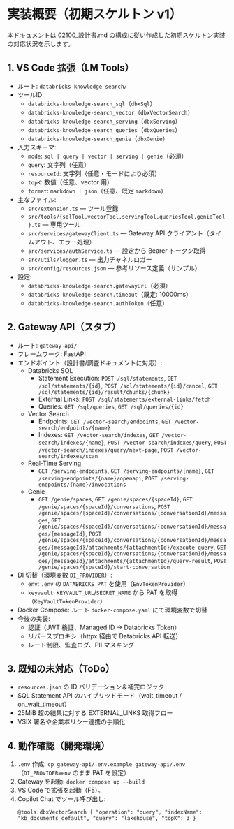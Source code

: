 # 実装概要（初期スケルトン v1）

本ドキュメントは 02100_設計書.md の構成に従い作成した初期スケルトン実装の対応状況を示します。

## 1. VS Code 拡張（LM Tools）
- ルート: `databricks-knowledge-search/`
- ツールID:
  - `databricks-knowledge-search_sql`（`dbxSql`）
  - `databricks-knowledge-search_vector`（`dbxVectorSearch`）
  - `databricks-knowledge-search_serving`（`dbxServing`）
  - `databricks-knowledge-search_queries`（`dbxQueries`）
  - `databricks-knowledge-search_genie`（`dbxGenie`）
- 入力スキーマ:
  - `mode`: `sql | query | vector | serving | genie`（必須）
  - `query`: 文字列（任意）
  - `resourceId`: 文字列（任意・モードにより必須）
  - `topK`: 数値（任意、vector 用）
  - `format`: `markdown | json`（任意、既定 `markdown`）
- 主なファイル:
  - `src/extension.ts` — ツール登録
  - `src/tools/{sqlTool,vectorTool,servingTool,queriesTool,genieTool}.ts` — 専用ツール
  - `src/services/gatewayClient.ts` — Gateway API クライアント（タイムアウト、エラー処理）
  - `src/services/authService.ts` — 設定から Bearer トークン取得
  - `src/utils/logger.ts` — 出力チャネルロガー
  - `src/config/resources.json` — 参考リソース定義（サンプル）
- 設定:
  - `databricks-knowledge-search.gatewayUrl`（必須）
  - `databricks-knowledge-search.timeout`（既定: 10000ms）
  - `databricks-knowledge-search.authToken`（任意）

## 2. Gateway API（スタブ）
- ルート: `gateway-api/`
- フレームワーク: FastAPI
- エンドポイント（設計書/調査ドキュメントに対応）:
  - Databricks SQL
    - Statement Execution: `POST /sql/statements`, `GET /sql/statements/{id}`, `POST /sql/statements/{id}/cancel`, `GET /sql/statements/{id}/result/chunks/{chunk}`
    - External Links: `POST /sql/statements/external-links/fetch`
    - Queries: `GET /sql/queries`, `GET /sql/queries/{id}`
  - Vector Search
    - Endpoints: `GET /vector-search/endpoints`, `GET /vector-search/endpoints/{name}`
    - Indexes: `GET /vector-search/indexes`, `GET /vector-search/indexes/{name}`, `POST /vector-search/indexes/query`, `POST /vector-search/indexes/query/next-page`, `POST /vector-search/indexes/scan`
  - Real-Time Serving
    - `GET /serving-endpoints`, `GET /serving-endpoints/{name}`, `GET /serving-endpoints/{name}/openapi`, `POST /serving-endpoints/{name}/invocations`
  - Genie
    - `GET /genie/spaces`, `GET /genie/spaces/{spaceId}`, `GET /genie/spaces/{spaceId}/conversations`,
      `POST /genie/spaces/{spaceId}/conversations/{conversationId}/messages`,
      `GET /genie/spaces/{spaceId}/conversations/{conversationId}/messages/{messageId}`,
      `POST /genie/spaces/{spaceId}/conversations/{conversationId}/messages/{messageId}/attachments/{attachmentId}/execute-query`,
      `GET /genie/spaces/{spaceId}/conversations/{conversationId}/messages/{messageId}/attachments/{attachmentId}/query-result`,
      `POST /genie/spaces/{spaceId}/start-conversation`
- DI 切替（環境変数 `DI_PROVIDER`）:
  - `env`: `.env` の `DATABRICKS_PAT` を使用（`EnvTokenProvider`）
  - `keyvault`: `KEYVAULT_URL`/`SECRET_NAME` から PAT を取得（`KeyVaultTokenProvider`）
- Docker Compose: ルート `docker-compose.yaml` にて環境変数で切替
- 今後の実装:
  - 認証（JWT 検証、Managed ID → Databricks Token）
  - リバースプロキシ（httpx 経由で Databricks API 転送）
  - レート制限、監査ログ、PII マスキング

## 3. 既知の未対応（ToDo）
- `resources.json` の ID バリデーション＆補完ロジック
- SQL Statement API のハイブリッドモード（wait_timeout / on_wait_timeout）
- 25MiB 超の結果に対する EXTERNAL_LINKS 取得フロー
- VSIX 署名や企業ポリシー連携の手順化

## 4. 動作確認（開発環境）
1. `.env` 作成: `cp gateway-api/.env.example gateway-api/.env`（`DI_PROVIDER=env` のまま PAT を設定）
2. Gateway を起動: `docker compose up --build`
2. VS Code で拡張を起動（F5）。
3. Copilot Chat でツール呼び出し:
   ```
   @tools:dbxVectorSearch { "operation": "query", "indexName": "kb_documents_default", "query": "lakehouse", "topK": 3 }
   ```
